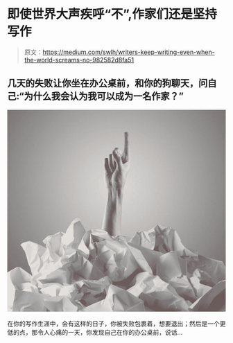 # 即使世界大声疾呼“不”,作家们还是坚持写作

> 原文：<https://medium.com/swlh/writers-keep-writing-even-when-the-world-screams-no-982582d8fa51>

## 几天的失败让你坐在办公桌前，和你的狗聊天，问自己:“为什么我会认为我可以成为一名作家？”

![](img/0611b609ac9fcc90bf62dbd70f1e6ddc.png)

在你的写作生涯中，会有这样的日子，你被失败包裹着，想要退出；然后是一个更低的点，那令人心痛的一天，你发现自己在你的办公桌前，说话…